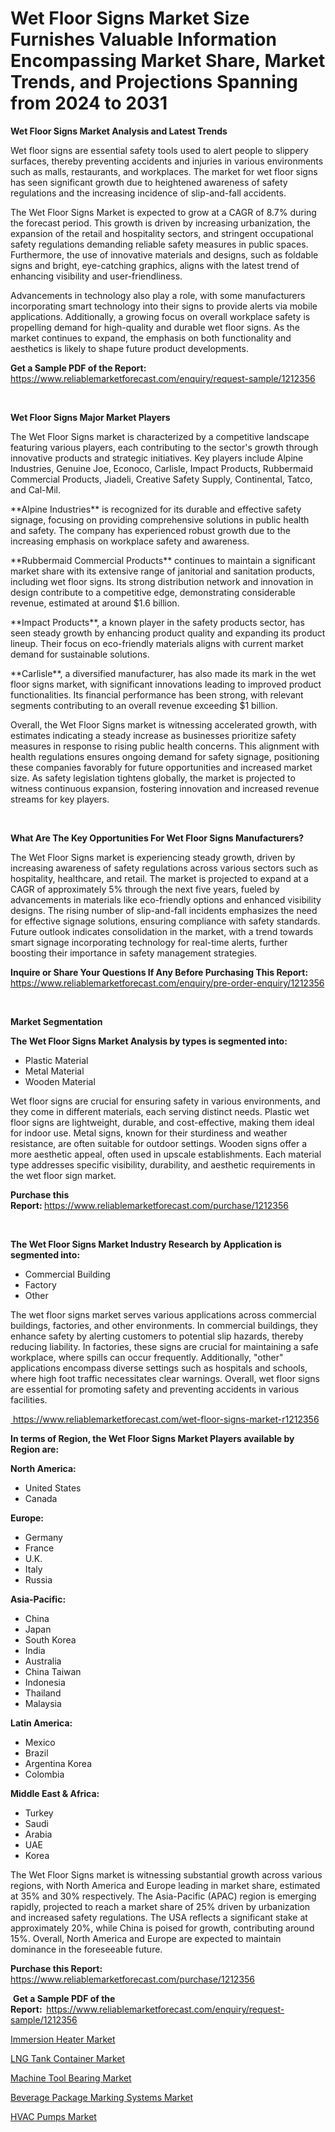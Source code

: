<p><h1>Wet Floor Signs Market Size Furnishes Valuable Information Encompassing Market Share, Market Trends, and Projections Spanning from 2024 to 2031</h1></p><p><strong>Wet Floor Signs Market Analysis and Latest Trends</strong></p>
<p><p>Wet floor signs are essential safety tools used to alert people to slippery surfaces, thereby preventing accidents and injuries in various environments such as malls, restaurants, and workplaces. The market for wet floor signs has seen significant growth due to heightened awareness of safety regulations and the increasing incidence of slip-and-fall accidents. </p><p>The Wet Floor Signs Market is expected to grow at a CAGR of 8.7% during the forecast period. This growth is driven by increasing urbanization, the expansion of the retail and hospitality sectors, and stringent occupational safety regulations demanding reliable safety measures in public spaces. Furthermore, the use of innovative materials and designs, such as foldable signs and bright, eye-catching graphics, aligns with the latest trend of enhancing visibility and user-friendliness. </p><p>Advancements in technology also play a role, with some manufacturers incorporating smart technology into their signs to provide alerts via mobile applications. Additionally, a growing focus on overall workplace safety is propelling demand for high-quality and durable wet floor signs. As the market continues to expand, the emphasis on both functionality and aesthetics is likely to shape future product developments.</p></p>
<p><strong>Get a Sample PDF of the Report:&nbsp;</strong> <a href="https://www.reliablemarketforecast.com/enquiry/request-sample/1212356?utm_campaign=1134&utm_medium=2&utm_source=Github&utm_content=ia&utm_term=17122024&utm_id=wet-floor-signs">https://www.reliablemarketforecast.com/enquiry/request-sample/1212356</a></p>
<p>&nbsp;</p>
<p><strong>Wet Floor Signs Major Market Players</strong></p>
<p><p>The Wet Floor Signs market is characterized by a competitive landscape featuring various players, each contributing to the sector's growth through innovative products and strategic initiatives. Key players include Alpine Industries, Genuine Joe, Econoco, Carlisle, Impact Products, Rubbermaid Commercial Products, Jiadeli, Creative Safety Supply, Continental, Tatco, and Cal-Mil.</p><p>**Alpine Industries** is recognized for its durable and effective safety signage, focusing on providing comprehensive solutions in public health and safety. The company has experienced robust growth due to the increasing emphasis on workplace safety and awareness.</p><p>**Rubbermaid Commercial Products** continues to maintain a significant market share with its extensive range of janitorial and sanitation products, including wet floor signs. Its strong distribution network and innovation in design contribute to a competitive edge, demonstrating considerable revenue, estimated at around $1.6 billion.</p><p>**Impact Products**, a known player in the safety products sector, has seen steady growth by enhancing product quality and expanding its product lineup. Their focus on eco-friendly materials aligns with current market demand for sustainable solutions.</p><p>**Carlisle**, a diversified manufacturer, has also made its mark in the wet floor signs market, with significant innovations leading to improved product functionalities. Its financial performance has been strong, with relevant segments contributing to an overall revenue exceeding $1 billion.</p><p>Overall, the Wet Floor Signs market is witnessing accelerated growth, with estimates indicating a steady increase as businesses prioritize safety measures in response to rising public health concerns. This alignment with health regulations ensures ongoing demand for safety signage, positioning these companies favorably for future opportunities and increased market size. As safety legislation tightens globally, the market is projected to witness continuous expansion, fostering innovation and increased revenue streams for key players.</p></p>
<p>&nbsp;</p>
<p><strong>What Are The Key Opportunities For Wet Floor Signs Manufacturers?</strong></p>
<p><p>The Wet Floor Signs market is experiencing steady growth, driven by increasing awareness of safety regulations across various sectors such as hospitality, healthcare, and retail. The market is projected to expand at a CAGR of approximately 5% through the next five years, fueled by advancements in materials like eco-friendly options and enhanced visibility designs. The rising number of slip-and-fall incidents emphasizes the need for effective signage solutions, ensuring compliance with safety standards. Future outlook indicates consolidation in the market, with a trend towards smart signage incorporating technology for real-time alerts, further boosting their importance in safety management strategies.</p></p>
<p><strong>Inquire or Share Your Questions If Any Before Purchasing This Report:</strong> <a href="https://www.reliablemarketforecast.com/enquiry/pre-order-enquiry/1212356?utm_campaign=1134&utm_medium=2&utm_source=Github&utm_content=ia&utm_term=17122024&utm_id=wet-floor-signs">https://www.reliablemarketforecast.com/enquiry/pre-order-enquiry/1212356</a></p>
<p>&nbsp;</p>
<p><strong>Market Segmentation</strong></p>
<p><strong>The Wet Floor Signs Market Analysis by types is segmented into:</strong></p>
<p><ul><li>Plastic Material</li><li>Metal Material</li><li>Wooden Material</li></ul></p>
<p><p>Wet floor signs are crucial for ensuring safety in various environments, and they come in different materials, each serving distinct needs. Plastic wet floor signs are lightweight, durable, and cost-effective, making them ideal for indoor use. Metal signs, known for their sturdiness and weather resistance, are often suitable for outdoor settings. Wooden signs offer a more aesthetic appeal, often used in upscale establishments. Each material type addresses specific visibility, durability, and aesthetic requirements in the wet floor sign market.</p></p>
<p><strong>Purchase this Report:&nbsp;</strong><a href="https://www.reliablemarketforecast.com/purchase/1212356?utm_campaign=1134&utm_medium=2&utm_source=Github&utm_content=ia&utm_term=17122024&utm_id=wet-floor-signs">https://www.reliablemarketforecast.com/purchase/1212356</a></p>
<p>&nbsp;</p>
<p><strong>The Wet Floor Signs Market Industry Research by Application is segmented into:</strong></p>
<p><ul><li>Commercial Building</li><li>Factory</li><li>Other</li></ul></p>
<p><p>The wet floor signs market serves various applications across commercial buildings, factories, and other environments. In commercial buildings, they enhance safety by alerting customers to potential slip hazards, thereby reducing liability. In factories, these signs are crucial for maintaining a safe workplace, where spills can occur frequently. Additionally, "other" applications encompass diverse settings such as hospitals and schools, where high foot traffic necessitates clear warnings. Overall, wet floor signs are essential for promoting safety and preventing accidents in various facilities.</p></p>
<p><a href="https://www.reliablemarketforecast.com/wet-floor-signs-market-r1212356?utm_campaign=1134&utm_medium=2&utm_source=Github&utm_content=ia&utm_term=17122024&utm_id=wet-floor-signs">&nbsp;https://www.reliablemarketforecast.com/wet-floor-signs-market-r1212356</a></p>
<p><strong>In terms of Region, the Wet Floor Signs Market Players available by Region are:</strong></p>
<p>
    <p> <strong> North America: </strong>
        <ul>
            <li>United States</li>
            <li>Canada</li>
        </ul>
        </p> 
    <p> <strong> Europe: </strong>
        <ul>
            <li>Germany</li>
            <li>France</li>
            <li>U.K.</li>
            <li>Italy</li>
            <li>Russia</li>
        </ul>
        </p> 
    <p> <strong> Asia-Pacific: </strong>
        <ul>
            <li>China</li>
            <li>Japan</li>
            <li>South Korea</li>
            <li>India</li>
            <li>Australia</li>
            <li>China Taiwan</li>
            <li>Indonesia</li>
            <li>Thailand</li>
            <li>Malaysia</li>
        </ul>
        </p> 
    <p> <strong> Latin America: </strong>
        <ul>
            <li>Mexico</li>
            <li>Brazil</li>
            <li>Argentina Korea</li>
            <li>Colombia</li>
        </ul>
        </p> 
    <p> <strong> Middle East & Africa: </strong>
        <ul>
            <li>Turkey</li>
            <li>Saudi</li>
            <li>Arabia</li>
            <li>UAE</li>
            <li>Korea</li>
        </ul>
    </p>
    </p>
<p><p>The Wet Floor Signs market is witnessing substantial growth across various regions, with North America and Europe leading in market share, estimated at 35% and 30% respectively. The Asia-Pacific (APAC) region is emerging rapidly, projected to reach a market share of 25% driven by urbanization and increased safety regulations. The USA reflects a significant stake at approximately 20%, while China is poised for growth, contributing around 15%. Overall, North America and Europe are expected to maintain dominance in the foreseeable future.</p></p>
<p><strong>Purchase this Report: </strong><a href="https://www.reliablemarketforecast.com/purchase/1212356?utm_campaign=1134&utm_medium=2&utm_source=Github&utm_content=ia&utm_term=17122024&utm_id=wet-floor-signs">https://www.reliablemarketforecast.com/purchase/1212356</a></p>
<p>&nbsp;<strong>Get a Sample PDF of the Report:&nbsp;&nbsp;</strong><a href="https://www.reliablemarketforecast.com/enquiry/request-sample/1212356?utm_campaign=1134&utm_medium=2&utm_source=Github&utm_content=ia&utm_term=17122024&utm_id=wet-floor-signs">https://www.reliablemarketforecast.com/enquiry/request-sample/1212356</a></p>
<p><strong></strong></p>
<p><p><a href="https://www.linkedin.com/pulse/immersion-heater-market-analysis-report-offers-forecast-trends-fhmmf?utm_campaign=1134&utm_medium=2&utm_source=Github&utm_content=ia&utm_term=17122024&utm_id=wet-floor-signs">Immersion Heater Market</a></p><p><a href="https://www.linkedin.com/pulse/global-lng-tank-container-marketprofits-competitive-strategiesmarket-utwjf?utm_campaign=1134&utm_medium=2&utm_source=Github&utm_content=ia&utm_term=17122024&utm_id=wet-floor-signs">LNG Tank Container Market</a></p><p><a href="https://www.linkedin.com/pulse/machine-tool-bearing-market-report-company-profiles-share-analysis-3qlxf?utm_campaign=1134&utm_medium=2&utm_source=Github&utm_content=ia&utm_term=17122024&utm_id=wet-floor-signs">Machine Tool Bearing Market</a></p><p><a href="https://github.com/BryceTownsendr/Market-Research-Report-List-7/blob/main/beverage-package-marking-systems-market.md?utm_campaign=1134&utm_medium=2&utm_source=Github&utm_content=ia&utm_term=17122024&utm_id=wet-floor-signs">Beverage Package Marking Systems Market</a></p><p><a href="https://www.linkedin.com/pulse/revenue-generation-insights-hvac-pumps-market-size-report-2024-2031-phoof?utm_campaign=1134&utm_medium=2&utm_source=Github&utm_content=ia&utm_term=17122024&utm_id=wet-floor-signs">HVAC Pumps Market</a></p></p>